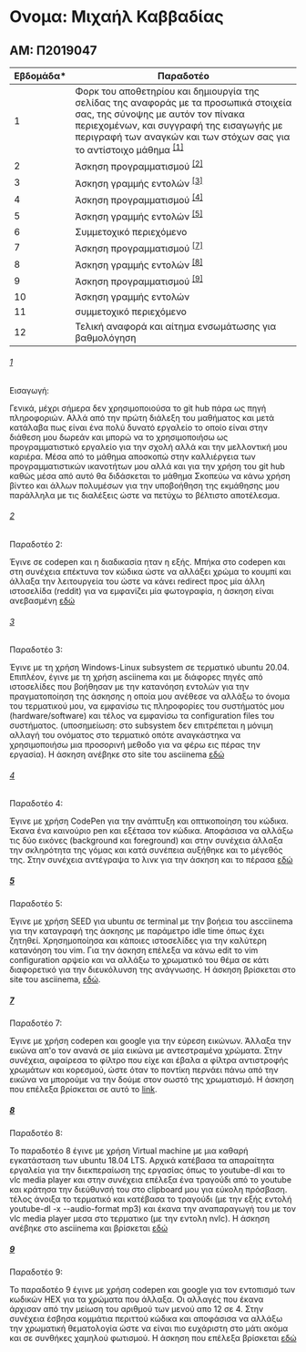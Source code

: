 # Ονομα: Μιχαήλ Καββαδίας

## ΑΜ: Π2019047



| Εβδομάδα* | Παραδοτέο |
| --- | --- |
| 1 | Φορκ του αποθετηρίου και δημιουργία της σελίδας της αναφοράς με τα προσωπικά στοιχεία σας, της σύνοψης με αυτόν τον πίνακα περιεχομένων, και συγγραφή της εισαγωγής με περιγραφή των αναγκών και των στόχων σας για το αντίστοιχο μάθημα <sup><a href="#1">[1]</a></sup> |
| 2 | Άσκηση προγραμματισμού <sup><a href="#2">[2]</a></sup> |
| 3 | Άσκηση γραμμής εντολών <sup><a href="#3">[3]</a></sup> |
| 4 | Άσκηση προγραμματισμού <sup><a href="#4">[4]</a></sup> |
| 5 | Άσκηση γραμμής εντολών <sup><a href="#5">[5]</a></sup> |
| 6 | Συμμετοχικό περιεχόμενο |
| 7 | Άσκηση προγραμματισμού <sup><a href="#7">[7]</a></sup> |
| 8 | Άσκηση γραμμής εντολών <sup><a href="#8">[8]</a></sup> |
| 9 | Άσκηση προγραμματισμού <sup><a href="#9">[9]</a></sup> |
| 10 | Άσκηση γραμμής εντολών |
| 11 | συμμετοχικό περιεχόμενο |
| 12 | Τελική αναφορά και αίτημα ενσωμάτωσης για βαθμολόγηση |


###### [1](#1)

Εισαγωγή:

Γενικά, μέχρι σήμερα δεν χρησιμοποιούσα το git hub πάρα ως πηγή πληροφοριών.
Αλλά από την πρώτη διάλεξη του μαθήματος και μετά κατάλαβα πως είναι ένα πολύ δυνατό εργαλείο το οποίο είναι στην διάθεση μου δωρεάν και
μπορώ να το χρησιμοποιήσω ως προγραμματιστικό εργαλείο για την σχολή αλλά και την μελλοντική μου καριέρα. Μέσα από το μάθημα αποσκοπώ στην
καλλιέργεια των προγραμματιστικών  ικανοτήτων μου αλλά και για την χρήση του git hub καθώς μέσα από αυτό θα διδάσκεται το μάθημα Σκοπεύω 
να κάνω χρήση βίντεο και άλλων πολυμέσων για την υποβοήθηση της εκμάθησης μου παράλληλα με τις διαλέξεις ώστε να πετύχω το βέλτιστο αποτέλεσμα.

###### [2](#2)

Παραδοτέο 2:

Έγινε σε codepen και η διαδικασία ηταν η εξής. Μπήκα στο codepen και στη συνέχεια επέκτυνα τον κώδικα ώστε να αλλάξει χρώμα το κουμπί και άλλαξα την λειτουργεία του ώστε να 
κάνει redirect προς μία άλλη ιστοσελίδα (reddit) για να εμφανίζει μία φωτογραφία, η άσκηση είναι ανεβασμένη [εδώ](https://github.com/Michail-Kavvadias/site/blob/master/_remix/button.md)

###### [3](#3)

Παραδοτέο 3:

Έγινε με τη χρήση Windows-Linux subsystem σε τερματικό ubuntu 20.04. Επιπλέον, έγινε με τη χρήση asciinema και με διάφορες πηγές από ιστοσελίδες που βοήθησαν με την κατανόηση εντολών για την πραγματοποίηση της άσκησης η οποία μου ανέθεσε να αλλάξω το όνομα του τερματικού μου, να εμφανίσω τις πληροφορίες του συστήματός μου (hardware/software) και τέλος να εμφανίσω τα configuration files του συστήματος. (υποσημείωση: στο subsystem δεν επιτρέπεται η μόνιμη αλλαγή του ονόματος στο τερματικό οπότε αναγκάστηκα να χρησιμοποιήσω μια προσορινή μεθοδο για να φέρω εις πέρας την εργασία). Η άσκηση ανέβηκε στο site του asciinema [εδώ](https://asciinema.org/a/NbwcM49H7fhvYogdAD1H1PT19)

###### [4](#4)

Παραδοτέο 4:

Έγινε με χρήση CodePen για την ανάπτυξη και οπτικοποίηση του κώδικα. Έκανα ένα καινούριο pen και εξέτασα τον κώδικα. Αποφάσισα να αλλάξω τις δύο εικόνες (background και
foreground) και στην συνέχεια άλλαξα την σκληρότητα της γόμας και κατά συνέπεια αυξήθηκε και το μέγεθός της. Στην συνέχεια αντέγραψα το λινκ για την άσκηση και το πέρασα [εδώ](https://github.com/Michail-Kavvadias/site/blob/master/_remix/mouse-eraser.md)

##### [5](#5)

Παραδοτέο 5:

Έγινε με χρήση SEED για ubuntu σε terminal με την βοήεια του ascciinema για την καταγραφή της άσκησης με παράμετρο idle time όπως έχει ζητηθεί. Χρησημοποίησα και κάποιες ιστοσελίδες για την καλύτερη κατανόηση του vim. Για την άσκηση επέλεξα να κάνω edit το vim configuration αρψείο και να αλλάξω το χρωματικό του θέμα σε κάτι διαφορετικό για την διευκόλυνση της ανάγνωσης. Η άσκηση βρίσκεται στο site του asciinema, [εδώ](https://asciinema.org/a/haVBl0OkxrS4ln3W4aKzccE4h).

##### [7](#7)

Παραδοτέο 7:

Έγινε με χρήση codepen και google για την εύρεση εικώνων. Άλλαξα την εικώνα απ'ο τον ανανά σε μία εικώνα με αντεστραμένα χρώματα. Στην συνέχεια, αφαίρεσα το φίλτρο που είχε και έβαλα α φίλτρα αντιστροφής χρωμάτων και κορεσμού, ώστε όταν το ποντίκη περνάει πάνω από την εικώνα να μπορούμε να την δούμε στον σωστό της χρωματισμό.
Η άσκηση που επέλεξα βρίσκεται σε αυτό το [link](https://github.com/Michail-Kavvadias/site/blob/master/_remix/image-filter.md).

##### [8](#8)

Παραδοτέο 8:

Το παραδοτέο 8 έγινε με χρήση Virtual machine με μια καθαρή εγκατάσταση των ubuntu 18.04 LTS. Αρχικά κατέβασα τα απαραίτητα εργαλεία για την διεκπεραίωση της εργασίας όπως το youtube-dl και το vlc media player και στην συνέχεια επέλεξα ένα τραγούδι από το youtube και κράτησα την διεύθυνσή του στο clipboard μου για εύκολη πρόσβαση. τέλος άνοιξα το τερματικό και κατέβασα το τραγούδι (με την εξής εντολή youtube-dl -x --audio-format mp3) και έκανα την αναπαραγωγή του με τον vlc media player μεσα στο τερματικο (με την εντολη nvlc). Η άσκηση ανέβηκε στο asciinema και βρίσκεται [εδώ](https://asciinema.org/a/N10XJjxu7IMuA8x6VheTw93Ts)

##### [9](#9)

Παραδοτέο 9:

Το παραδοτέο 9 έγινε με χρήση codepen και google για τον εντοπισμό των κωδικών HEX για τα χρώματα που άλλαξα. Οι αλλαγές που έκανα άρχισαν από την μείωση του αριθμού των μενού απο 12 σε 4. Στην συνέχεια έσβησα κομμάτια περιττού κώδικα και αποφάσισα να αλλάξω την χρωματική θεματολογία ώστε να είναι πιο ευχάριστη στο μάτι ακόμα και σε συνθήκες χαμηλού φωτισμού. Η άσκηση που επέλεξα βρίσκεται [εδώ](https://github.com/Michail-Kavvadias/site/blob/master/_remix/menu-pie.md)
